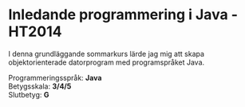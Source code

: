 # Inledande programmering i Java - HT2014

I denna grundläggande sommarkurs lärde jag mig att skapa objektorienterade datorprogram med programspråket Java.<br> 

Programmeringsspråk: <b>Java</b><br>
Betygsskala: <b>3/4/5</b><br>
Slutbetyg: <b>G</b>
